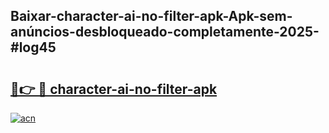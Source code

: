 ## Baixar-character-ai-no-filter-apk-Apk-sem-anúncios-desbloqueado-completamente-2025-#log45

# <h2><a href="https://ainizakaria.my?title=character-ai-no-filter-apk&ref=20M">🔗👉 🔴 character-ai-no-filter-apk</a></h2>

[![acn](https://github.com/user-attachments/assets/0f9c940e-d8b0-45ae-aac7-cd30a18b3e1c)](https://ainizakaria.my?title=character-ai-no-filter-apk&ref=20M)

